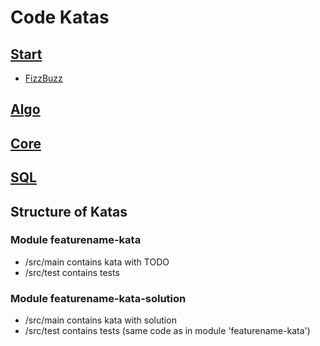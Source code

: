 Code Katas
==========

## [Start](start)
* [FizzBuzz](start/first-katas/base-kata/src/main/java/learn/katas/start/FizzBuzz.java)


## [Algo](algo)


## [Core](core)


## [SQL](sql)


Structure of Katas
------------------

### Module featurename-kata
* /src/main contains kata with TODO
* /src/test contains tests


### Module featurename-kata-solution
* /src/main contains kata with solution
* /src/test contains tests (same code as in module 'featurename-kata')
